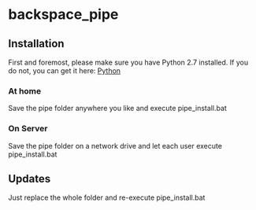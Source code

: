 # backspace_pipe
## Installation
First and foremost, please make sure you have Python 2.7 installed.
If you do not, you can get it here: [Python](https://www.python.org/downloads/release/python-2713/)

### At home
Save the pipe folder anywhere you like and execute pipe_install.bat

### On Server
Save the pipe folder on a network drive and let each user execute pipe_install.bat

## Updates
Just replace the whole folder and re-execute pipe_install.bat